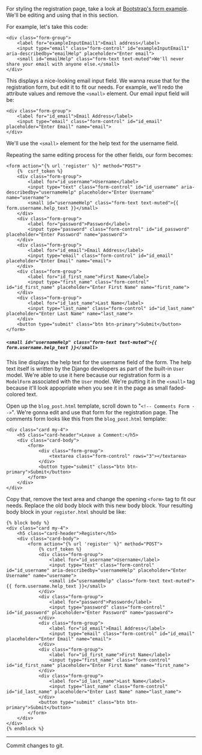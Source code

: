 For styling the registration page, take a look at [Bootstrap's form example](https://getbootstrap.com/docs/4.3/components/forms/#overview). We'll be editing and using that in this section.

For example, let's take this code:

```django
<div class="form-group">
    <label for="exampleInputEmail1">Email address</label>
    <input type="email" class="form-control" id="exampleInputEmail1" aria-describedby="emailHelp" placeholder="Enter email">
    <small id="emailHelp" class="form-text text-muted">We'll never share your email with anyone else.</small>
</div>
```

This displays a nice-looking email input field. We wanna reuse that for the registration form, but edit it to fit our needs. For example, we'll redo the attribute values and remove the `<small>` element. Our email input field will be:

```django
<div class="form-group">
    <label for="id_email">Email Address</label>
    <input type="email" class="form-control" id="id_email" placeholder="Enter Email" name="email">
</div>
```

We'll use the `<small>` element for the help text for the username field.

Repeating the same editing process for the other fields, our form becomes:

```django
<form action="{% url 'register' %}" method="POST">
    {%  csrf_token %}
    <div class="form-group">
        <label for="id_username">Username</label>
        <input type="text" class="form-control" id="id_username" aria-describedby="usernameHelp" placeholder="Enter Username" name="username">
        <small id="usernameHelp" class="form-text text-muted">{{ form.username.help_text }}</small>
    </div>
    <div class="form-group">
        <label for="password">Password</label>
        <input type="password" class="form-control" id="id_password" placeholder="Enter Password" name="password">
    </div>
    <div class="form-group">
        <label for="id_email">Email Address</label>
        <input type="email" class="form-control" id="id_email" placeholder="Enter Email" name="email">
    </div>
    <div class="form-group">
        <label for="id_first_name">First Name</label>
        <input type="first_name" class="form-control" id="id_first_name" placeholder="Enter First Name" name="first_name">
    </div>
    <div class="form-group">
        <label for="id_last_name">Last Name</label>
        <input type="last_name" class="form-control" id="id_last_name" placeholder="Enter Last Name" name="last_name">
    </div>
    <button type="submit" class="btn btn-primary">Submit</button>
</form>
```

##### `<small id="usernameHelp" class="form-text text-muted">{{ form.username.help_text }}</small>`

This line displays the help text for the username field of the form. The help text itself is written by the Django developers as part of the built-in `User` model. We're able to use it here because our registration form is a `ModelForm` associated with the `User` model. We're putting it in the `<small>` tag because it'll look appopriate when you see it in the page as small faded-colored text.

Open up the `blog_post.html` template, scroll down to "`<!-- Comments Form -->`". We're gonna edit and use that form for the registration page. The comments form looks like this from the `blog_post.html` template:

```django
<div class="card my-4">
    <h5 class="card-header">Leave a Comment:</h5>
    <div class="card-body">
        <form>
            <div class="form-group">
                <textarea class="form-control" rows="3"></textarea>
            </div>
            <button type="submit" class="btn btn-primary">Submit</button>
        </form>
    </div>
</div>
```

Copy that, remove the text area and change the opening `<form>` tag to fit our needs. Replace the old body block with this new body block. Your resulting body block in your `register.html` should be like:

```django
{% block body %}
<div class="card my-4">
    <h5 class="card-header">Register</h5>
    <div class="card-body">
        <form action="{% url 'register' %}" method="POST">
            {% csrf_token %}
            <div class="form-group">
                <label for="id_username">Username</label>
                <input type="text" class="form-control" id="id_username" aria-describedby="usernameHelp" placeholder="Enter Username" name="username">
                <small id="usernameHelp" class="form-text text-muted">{{ form.username.help_text }}</small>
            </div>
            <div class="form-group">
                <label for="password">Password</label>
                <input type="password" class="form-control" id="id_password" placeholder="Enter Password" name="password">
            </div>
            <div class="form-group">
                <label for="id_email">Email Address</label>
                <input type="email" class="form-control" id="id_email" placeholder="Enter Email" name="email">
            </div>
            <div class="form-group">
                <label for="id_first_name">First Name</label>
                <input type="first_name" class="form-control" id="id_first_name" placeholder="Enter First Name" name="first_name">
            </div>
            <div class="form-group">
                <label for="id_last_name">Last Name</label>
                <input type="last_name" class="form-control" id="id_last_name" placeholder="Enter Last Name" name="last_name">
            </div>
            <button type="submit" class="btn btn-primary">Submit</button>
        </form>
    </div>
</div>
{% endblock %}
```

---

Commit changes to git.
